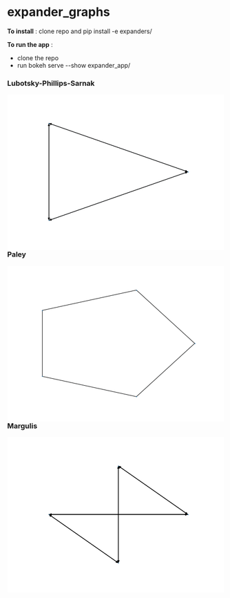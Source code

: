 # expander_graphs

**To install** : clone repo and pip install -e expanders/


**To run the app** :
* clone the repo
* run bokeh serve --show expander_app/

### Lubotsky-Phillips-Sarnak

<img src="./lps3.gif"
     alt="LPS3"
     style="float: left; margin-right: 10px;" />
     
### Paley

<img src="./paley.gif"
     alt="Paley"
     style="float: left; margin-right: 10px;" />
     
### Margulis

<img src="./margulis.gif"
     alt="Margulis"
     style="float: left; margin-right: 10px;" />
     
